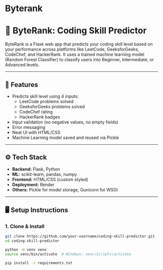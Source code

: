 # Byterank
# 🚀 ByteRank: Coding Skill Predictor

ByteRank is a Flask web app that predicts your coding skill level based on your performance across platforms like LeetCode, GeeksforGeeks, CodeChef, and HackerRank. It uses a trained machine learning model (Random Forest Classifier) to classify users into Beginner, Intermediate, or Advanced levels.

---

## 🔧 Features

- Predicts skill level using 4 inputs:
  - LeetCode problems solved
  - GeeksforGeeks problems solved
  - CodeChef rating
  - HackerRank badges
- Input validation (no negative values, no empty fields)
- Error messaging
- Neat UI with HTML/CSS
- Machine Learning model saved and reused via Pickle

---

## ⚙️ Tech Stack

- **Backend:** Flask, Python
- **ML:** scikit-learn, pandas, numpy
- **Frontend:** HTML/CSS (custom styled)
- **Deployment:** Render
- **Others:** Pickle for model storage, Gunicorn for WSGI

---

## 🖥️ Setup Instructions

### 1. Clone & Install

```bash
git clone https://github.com/your-username/coding-skill-predictor.git
cd coding-skill-predictor

python -m venv venv
source venv/bin/activate  # Windows: venv\Scripts\activate

pip install -r requirements.txt
